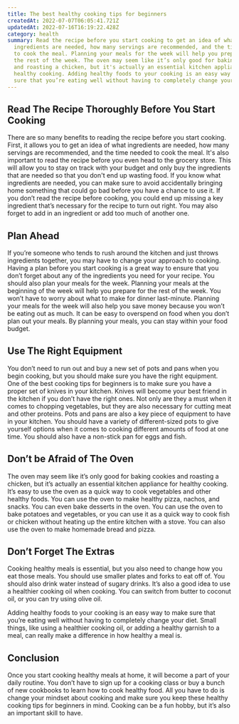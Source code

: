 ```yaml
---
title: The best healthy cooking tips for beginners
createdAt: 2022-07-07T06:05:41.721Z
updatedAt: 2022-07-16T16:19:22.428Z
category: health
summary: Read the recipe before you start cooking to get an idea of what
  ingredients are needed, how many servings are recommended, and the time needed
  to cook the meal. Planning your meals for the week will help you prepare for
  the rest of the week. The oven may seem like it’s only good for baking cookies
  and roasting a chicken, but it's actually an essential kitchen appliance for
  healthy cooking. Adding healthy foods to your cooking is an easy way to make
  sure that you’re eating well without having to completely change your diet.
---
```


## Read The Recipe Thoroughly Before You Start Cooking

There are so many benefits to reading the recipe before you start cooking. First, it allows you to get an idea of what ingredients are needed, how many servings are recommended, and the time needed to cook the meal. It's also important to read the recipe before you even head to the grocery store. This will allow you to stay on track with your budget and only buy the ingredients that are needed so that you don't end up wasting food. If you know what ingredients are needed, you can make sure to avoid accidentally bringing home something that could go bad before you have a chance to use it. If you don’t read the recipe before cooking, you could end up missing a key ingredient that’s necessary for the recipe to turn out right. You may also forget to add in an ingredient or add too much of another one.

## Plan Ahead

If you’re someone who tends to rush around the kitchen and just throws ingredients together, you may have to change your approach to cooking. Having a plan before you start cooking is a great way to ensure that you don’t forget about any of the ingredients you need for your recipe. You should also plan your meals for the week. Planning your meals at the beginning of the week will help you prepare for the rest of the week. You won’t have to worry about what to make for dinner last-minute. Planning your meals for the week will also help you save money because you won’t be eating out as much. It can be easy to overspend on food when you don’t plan out your meals. By planning your meals, you can stay within your food budget.

## Use The Right Equipment

You don’t need to run out and buy a new set of pots and pans when you begin cooking, but you should make sure you have the right equipment. One of the best cooking tips for beginners is to make sure you have a proper set of knives in your kitchen. Knives will become your best friend in the kitchen if you don’t have the right ones. Not only are they a must when it comes to chopping vegetables, but they are also necessary for cutting meat and other proteins. Pots and pans are also a key piece of equipment to have in your kitchen. You should have a variety of different-sized pots to give yourself options when it comes to cooking different amounts of food at one time. You should also have a non-stick pan for eggs and fish.

## Don’t be Afraid of The Oven

The oven may seem like it’s only good for baking cookies and roasting a chicken, but it’s actually an essential kitchen appliance for healthy cooking. It’s easy to use the oven as a quick way to cook vegetables and other healthy foods. You can use the oven to make healthy pizza, nachos, and snacks. You can even bake desserts in the oven. You can use the oven to bake potatoes and vegetables, or you can use it as a quick way to cook fish or chicken without heating up the entire kitchen with a stove. You can also use the oven to make homemade bread and pizza.

## Don’t Forget The Extras

Cooking healthy meals is essential, but you also need to change how you eat those meals. You should use smaller plates and forks to eat off of. You should also drink water instead of sugary drinks. It’s also a good idea to use a healthier cooking oil when cooking. You can switch from butter to coconut oil, or you can try using olive oil.

Adding healthy foods to your cooking is an easy way to make sure that you’re eating well without having to completely change your diet. Small things, like using a healthier cooking oil, or adding a healthy garnish to a meal, can really make a difference in how healthy a meal is.

## Conclusion

Once you start cooking healthy meals at home, it will become a part of your daily routine. You don’t have to sign up for a cooking class or buy a bunch of new cookbooks to learn how to cook healthy food. All you have to do is change your mindset about cooking and make sure you keep these healthy cooking tips for beginners in mind. Cooking can be a fun hobby, but it’s also an important skill to have.
